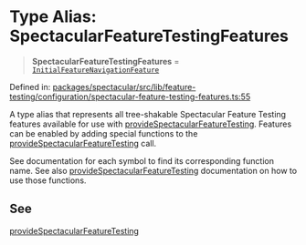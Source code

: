 # Type Alias: SpectacularFeatureTestingFeatures

> **SpectacularFeatureTestingFeatures** = [`InitialFeatureNavigationFeature`](InitialFeatureNavigationFeature.md)

Defined in: [packages/spectacular/src/lib/feature-testing/configuration/spectacular-feature-testing-features.ts:55](https://github.com/ngworker/ngworker/blob/4a580b5176b1892ec2d5ec97271081f045c32c3a/packages/spectacular/src/lib/feature-testing/configuration/spectacular-feature-testing-features.ts#L55)

A type alias that represents all tree-shakable Spectacular Feature Testing features available for use with [provideSpectacularFeatureTesting](../functions/provideSpectacularFeatureTesting.md). Features can be enabled by adding special functions to the [provideSpectacularFeatureTesting](../functions/provideSpectacularFeatureTesting.md) call.

See documentation for each symbol to find its corresponding function name. See also [provideSpectacularFeatureTesting](../functions/provideSpectacularFeatureTesting.md) documentation on how to use those functions.

## See

[provideSpectacularFeatureTesting](../functions/provideSpectacularFeatureTesting.md)
